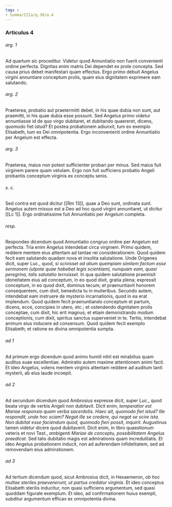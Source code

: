 ```yaml
---
tags : 
- Summa/IIIa/q.30/a.4
---
```


### Articulus 4

###### arg. 1
Ad quartum sic proceditur. Videtur quod Annuntiatio non fuerit convenienti ordine perfecta. Dignitas enim matris Dei dependet ex prole concepta. Sed causa prius debet manifestari quam effectus. Ergo primo debuit Angelus virgini annuntiare conceptum prolis, quam eius dignitatem exprimere eam salutando.

###### arg. 2
Praeterea, probatio aut praetermitti debet, in his quae dubia non sunt, aut praemitti, in his quae dubia esse possunt. Sed Angelus primo videtur annuntiasse id de quo virgo dubitaret, et dubitando quaereret, dicens, quomodo fiet istud? Et postea probationem adiunxit, tum ex exemplo Elisabeth, tum ex Dei omnipotentia. Ergo inconvenienti ordine Annuntiatio per Angelum est effecta.

###### arg. 3
Praeterea, maius non potest sufficienter probari per minus. Sed maius fuit virginem parere quam vetulam. Ergo non fuit sufficiens probatio Angeli probantis conceptum virginis ex conceptu senis.

###### s. c.
Sed contra est quod dicitur [[Rm 13]], quae a Deo sunt, ordinata sunt. Angelus autem missus est a Deo ad hoc quod virgini annuntiaret, ut dicitur [[Lc 1]]. Ergo ordinatissime fuit Annuntiatio per Angelum completa.

###### resp.
Respondeo dicendum quod Annuntiatio congruo ordine per Angelum est perfecta. Tria enim Angelus intendebat circa virginem. Primo quidem, reddere mentem eius attentam ad tantae rei considerationem. Quod quidem fecit eam salutando quadam nova et insolita salutatione. Unde Origenes dicit, super Luc., quod, *si scivisset ad alium quempiam similem factum esse sermonem (utpote quae habebat legis scientiam), nunquam eam, quasi peregrina, talis salutatio terruisset*. In qua quidem salutatione praemisit idoneitatem eius ad conceptum, in eo quod dixit, gratia plena; expressit conceptum, in eo quod dixit, dominus tecum; et praenuntiavit honorem consequentem, cum dixit, benedicta tu in mulieribus. Secundo autem, intendebat eam instruere de mysterio incarnationis, quod in ea erat implendum. Quod quidem fecit praenuntiando conceptum et partum, dicens, ecce, concipies in utero, etc.; et ostendendo dignitatem prolis conceptae, cum dixit, hic erit magnus; et etiam demonstrando modum conceptionis, cum dixit, spiritus sanctus superveniet in te. Tertio, intendebat animum eius inducere ad consensum. Quod quidem fecit exemplo Elisabeth; et ratione ex divina omnipotentia sumpta.

###### ad 1
Ad primum ergo dicendum quod animo humili nihil est mirabilius quam auditus suae excellentiae. Admiratio autem maxime attentionem animi facit. Et ideo Angelus, volens mentem virginis attentam reddere ad auditum tanti mysterii, ab eius laude incoepit.

###### ad 2
Ad secundum dicendum quod Ambrosius expresse dicit, super Luc., quod beata virgo de verbis Angeli non dubitavit. Dicit enim, *temperatior est Mariae responsio quam verba sacerdotis. Haec ait, quomodo fiet istud? Ille respondit, unde hoc sciam? Negat ille se credere, qui negat se scire ista. Non dubitat esse faciendum quod, quomodo fieri possit, inquirit*. Augustinus tamen videtur dicere quod dubitaverit. Dicit enim, in libro quaestionum veteris et novi Test., *ambigenti Mariae de conceptu, possibilitatem Angelus praedicat*. Sed talis dubitatio magis est admirationis quam incredulitatis. Et ideo Angelus probationem inducit, non ad auferendam infidelitatem, sed ad removendam eius admirationem.

###### ad 3
Ad tertium dicendum quod, sicut Ambrosius dicit, in Hexaemeron, *ob hoc multae steriles praevenerunt, ut partus credatur virginis*. Et ideo conceptus Elisabeth sterilis inducitur, non quasi sufficiens argumentum, sed quasi quoddam figurale exemplum. Et ideo, ad confirmationem huius exempli, subditur argumentum efficax ex omnipotentia divina.

